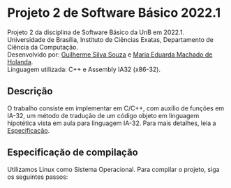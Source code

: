 # Projeto 2 de Software Básico 2022.1

Projeto 2 da disciplina de Software Básico da UnB em 2022.1. \
Universidade de Brasília, Instituto de Ciências Exatas, Departamento de Ciência da Computação. \
Desenvolvido por: [Guilherme Silva Souza](https://github.com/gss214) e [Maria Eduarda Machado de Holanda](https://github.com/dudaholandah). \
Linguagem utilizada: C++ e Assembly IA32 (x86-32).

## Descrição

O trabalho consiste em implementar em C/C++, com auxílio de funções em IA-32, um método de tradução de um código objeto em linguagem hipotética vista em aula para linguagem IA-32. Para mais detalhes, leia a [Especificação](Especificação.pdf).

## Especificação de compilação

Utilizamos Linux como Sistema Operacional. Para compilar o projeto, siga os seguintes passos:

<!--
<details>
  <summary>Compilar o montador</summary>
  
  - Para isso, utilizamos a versão 17 do C++.
  - `g++ -std=c++17 -Wall -o montador montador.cpp`
  - Certifique-se de estar na pasta do [Montador](https://github.com/gss214/Project-1-SB-2022.1/tree/main/src/Montador).
  
</details> 

<details>
  <summary>Pré-processar o código Assembly</summary>
  
  - `./montador -p meuprograma.asm preprocessado.obj`
  
</details> 

<details>
  <summary>Montar o código Assembly</summary>
  
  - `./montador -o preprocessado.obj saida.obj`
  
</details> 

<details>
  <summary>Ligar o código Assembly</summary>
  
  - Caso o programa possua dois módulos, é preciso ligá-lo.
  - `g++ -std=c++17 -Wall -o ligador ligador.cpp`
  - `./ligador moduloA.obj moduloB.obj`
  - Certifique-se de estar na pasta do [Ligador](https://github.com/gss214/Project-1-SB-2022.1/tree/main/src/Ligador).
  
</details> 

## Considerações

-->





